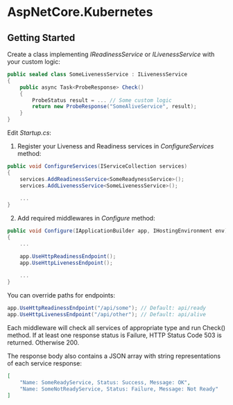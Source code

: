 # AspNetCore.Kubernetes

## Getting Started

Create a class implementing _IReadinessService_ or _ILivenessService_ with your custom logic:

```csharp
public sealed class SomeLivenessService : ILivenessService
{
    public async Task<ProbeResponse> Check()
    {
        ProbeStatus result = ... // Some custom logic
        return new ProbeResponse("SomeAliveService", result);
    }
}
```
Edit _Startup.cs_:

1) Register your Liveness and Readiness services in _ConfigureServices_ method:

```csharp
public void ConfigureServices(IServiceCollection services)
{
    services.AddReadinessService<SomeReadynessService>();
    services.AddLivenessService<SomeLivenessService>();
    
    ...
}
```

2) Add required middlewares in _Configure_ method:

```csharp
public void Configure(IApplicationBuilder app, IHostingEnvironment env)
{
    ...

    app.UseHttpReadinessEndpoint();
    app.UseHttpLivenessEndpoint();
    
    ...
}
```

You can override paths for endpoints:

```csharp
app.UseHttpReadinessEndpoint("/api/some"); // Default: api/ready
app.UseHttpLivenessEndpoint("/api/other"); // Default: api/alive
```

Each middleware will check all services of appropriate type and run Check() method. 
If at least one response status is Failure, HTTP Status Code 503 is returned. Otherwise 200. 

The response body also contains a JSON array with string representations of each service response:

```json
[
    "Name: SomeReadyService, Status: Success, Message: OK",
    "Name: SomeNotReadyService, Status: Failure, Message: Not Ready"
]
```
